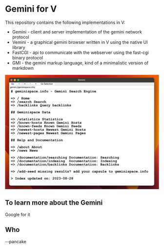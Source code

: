 # Gemini for V

This repository contains the following implementations in V:

* Gemini - client and server implementation of the gemini network protocol
* Vemini - a graphical gemini browser written in V using the native UI library
* FastCGI - api to communicate with the webserver using the fast-cgi binary protocol
* GMI - the gemini markup language, kind of a minimalistic version of markdown

<center><img src="gui.jpg" /></center>

## To learn more about the Gemini

Google for it

## Who

--pancake

